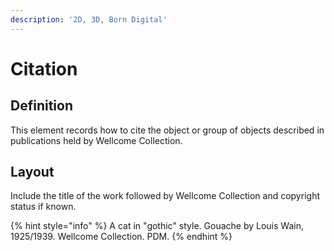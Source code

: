 ```yaml
---
description: '2D, 3D, Born Digital'
---
```


# Citation

## Definition

This element records how to cite the object or group of objects described in publications held by Wellcome Collection.

## Layout 

Include the title of the work followed by Wellcome Collection and copyright status if known.

{% hint style="info" %}
A cat in "gothic" style. Gouache by Louis Wain, 1925/1939. Wellcome Collection. PDM.
{% endhint %}

 

